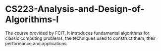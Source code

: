 # CS223-Analysis-and-Design-of-Algorithms-I
The course provided by FCIT, It introduces fundamental algorithms for classic computing problems, the techniques used to construct them, their performance and applications.
